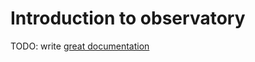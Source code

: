 # Introduction to observatory

TODO: write [great documentation](http://jacobian.org/writing/what-to-write/)
